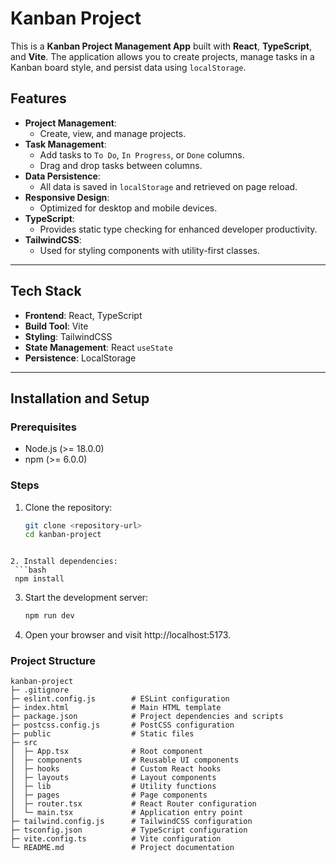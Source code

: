 # Kanban Project

This is a **Kanban Project Management App** built with **React**, **TypeScript**, and **Vite**. The application allows you to create projects, manage tasks in a Kanban board style, and persist data using `localStorage`.

## Features

- **Project Management**:
  - Create, view, and manage projects.
- **Task Management**:
  - Add tasks to `To Do`, `In Progress`, or `Done` columns.
  - Drag and drop tasks between columns.
- **Data Persistence**:
  - All data is saved in `localStorage` and retrieved on page reload.
- **Responsive Design**:
  - Optimized for desktop and mobile devices.
- **TypeScript**:
  - Provides static type checking for enhanced developer productivity.
- **TailwindCSS**:
  - Used for styling components with utility-first classes.

---

## Tech Stack

- **Frontend**: React, TypeScript
- **Build Tool**: Vite
- **Styling**: TailwindCSS
- **State Management**: React `useState`
- **Persistence**: LocalStorage

---

## Installation and Setup

### Prerequisites
- Node.js (>= 18.0.0)
- npm (>= 6.0.0)

### Steps

1. Clone the repository:
   ```bash
   git clone <repository-url>
   cd kanban-project
  ```

2. Install dependencies:
   ```bash
   npm install
   ```
   
3. Start the development server:
   ```bash
   npm run dev
   ```

4. Open your browser and visit http://localhost:5173.


### Project Structure

```
kanban-project
├─ .gitignore
├─ eslint.config.js        # ESLint configuration
├─ index.html              # Main HTML template
├─ package.json            # Project dependencies and scripts
├─ postcss.config.js       # PostCSS configuration
├─ public                  # Static files
├─ src
│  ├─ App.tsx              # Root component
│  ├─ components           # Reusable UI components
│  ├─ hooks                # Custom React hooks
│  ├─ layouts              # Layout components
│  ├─ lib                  # Utility functions
│  ├─ pages                # Page components
│  ├─ router.tsx           # React Router configuration
│  └─ main.tsx             # Application entry point
├─ tailwind.config.js      # TailwindCSS configuration
├─ tsconfig.json           # TypeScript configuration
├─ vite.config.ts          # Vite configuration
└─ README.md               # Project documentation
```